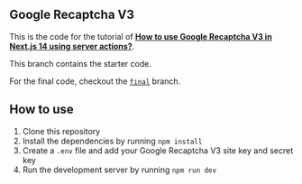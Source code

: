 ## Google Recaptcha V3

This is the code for the tutorial of [**How to use Google Recaptcha V3 in Next.js 14 using server actions?**](https://youtu.be/w-EbCTxI47o).

This branch contains the starter code.

For the final code, checkout the [`final`](https://github.com/max-programming/recaptcha-v3-actions/tree/final) branch.

## How to use

1. Clone this repository
2. Install the dependencies by running `npm install`
3. Create a `.env` file and add your Google Recaptcha V3 site key and secret key
4. Run the development server by running `npm run dev`
